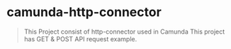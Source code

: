 # camunda-http-connector

> This Project consist of http-connector used in Camunda 
> This project has GET & POST API request example.
